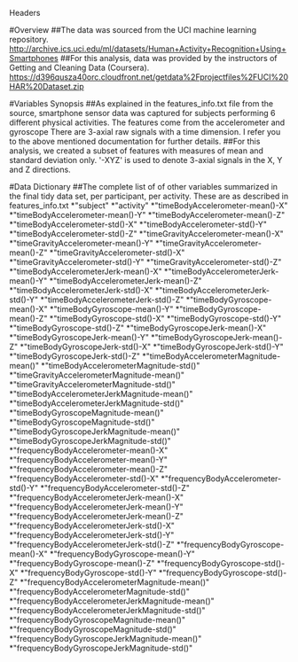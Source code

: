  Headers

#Overview 
##The data was sourced from the UCI machine learning repository.
http://archive.ics.uci.edu/ml/datasets/Human+Activity+Recognition+Using+Smartphones
##For this analysis, data was provided by the instructors of Getting and Cleaning Data (Coursera).
https://d396qusza40orc.cloudfront.net/getdata%2Fprojectfiles%2FUCI%20HAR%20Dataset.zip 

#Variables Synopsis
##As explained in the features_info.txt file from the source, smartphone sensor data was captured for subjects performing 6 different physical activities. The features come from the accelerometer and gyroscope There are 3-axial raw signals with a time dimension. I refer you to the above mentioned documentation for further details. 
##For this analysis, we created a subset of features with measures of mean and standard deviation only. '-XYZ' is used to denote 3-axial signals in the X, Y and Z directions.

#Data Dictionary
##The complete list of of other variables summarized in the final tidy data set, per participant, per activity. These are as described in features_info.txt
*"subject"
*"activity"
*"timeBodyAccelerometer-mean()-X"
*"timeBodyAccelerometer-mean()-Y"
*"timeBodyAccelerometer-mean()-Z"
*"timeBodyAccelerometer-std()-X"
*"timeBodyAccelerometer-std()-Y"
*"timeBodyAccelerometer-std()-Z"
*"timeGravityAccelerometer-mean()-X"
*"timeGravityAccelerometer-mean()-Y"
*"timeGravityAccelerometer-mean()-Z"
*"timeGravityAccelerometer-std()-X"
*"timeGravityAccelerometer-std()-Y"
*"timeGravityAccelerometer-std()-Z"
*"timeBodyAccelerometerJerk-mean()-X"
*"timeBodyAccelerometerJerk-mean()-Y"
*"timeBodyAccelerometerJerk-mean()-Z"
*"timeBodyAccelerometerJerk-std()-X"
*"timeBodyAccelerometerJerk-std()-Y"
*"timeBodyAccelerometerJerk-std()-Z"
*"timeBodyGyroscope-mean()-X"
*"timeBodyGyroscope-mean()-Y"
*"timeBodyGyroscope-mean()-Z"
*"timeBodyGyroscope-std()-X"
*"timeBodyGyroscope-std()-Y"
*"timeBodyGyroscope-std()-Z"
*"timeBodyGyroscopeJerk-mean()-X"
*"timeBodyGyroscopeJerk-mean()-Y"
*"timeBodyGyroscopeJerk-mean()-Z"
*"timeBodyGyroscopeJerk-std()-X"
*"timeBodyGyroscopeJerk-std()-Y"
*"timeBodyGyroscopeJerk-std()-Z"
*"timeBodyAccelerometerMagnitude-mean()"
*"timeBodyAccelerometerMagnitude-std()"
*"timeGravityAccelerometerMagnitude-mean()"
*"timeGravityAccelerometerMagnitude-std()"
*"timeBodyAccelerometerJerkMagnitude-mean()"
*"timeBodyAccelerometerJerkMagnitude-std()"
*"timeBodyGyroscopeMagnitude-mean()"
*"timeBodyGyroscopeMagnitude-std()"
*"timeBodyGyroscopeJerkMagnitude-mean()"
*"timeBodyGyroscopeJerkMagnitude-std()"
*"frequencyBodyAccelerometer-mean()-X"
*"frequencyBodyAccelerometer-mean()-Y"
*"frequencyBodyAccelerometer-mean()-Z"
*"frequencyBodyAccelerometer-std()-X"
*"frequencyBodyAccelerometer-std()-Y"
*"frequencyBodyAccelerometer-std()-Z"
*"frequencyBodyAccelerometerJerk-mean()-X"
*"frequencyBodyAccelerometerJerk-mean()-Y"
*"frequencyBodyAccelerometerJerk-mean()-Z"
*"frequencyBodyAccelerometerJerk-std()-X"
*"frequencyBodyAccelerometerJerk-std()-Y"
*"frequencyBodyAccelerometerJerk-std()-Z"
*"frequencyBodyGyroscope-mean()-X"
*"frequencyBodyGyroscope-mean()-Y"
*"frequencyBodyGyroscope-mean()-Z"
*"frequencyBodyGyroscope-std()-X"
*"frequencyBodyGyroscope-std()-Y"
*"frequencyBodyGyroscope-std()-Z"
*"frequencyBodyAccelerometerMagnitude-mean()"
*"frequencyBodyAccelerometerMagnitude-std()"
*"frequencyBodyAccelerometerJerkMagnitude-mean()"
*"frequencyBodyAccelerometerJerkMagnitude-std()"
*"frequencyBodyGyroscopeMagnitude-mean()"
*"frequencyBodyGyroscopeMagnitude-std()"
*"frequencyBodyGyroscopeJerkMagnitude-mean()"
*"frequencyBodyGyroscopeJerkMagnitude-std()"


 
